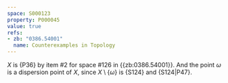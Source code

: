 ```yaml
---
space: S000123
property: P000045
value: true
refs:
- zb: "0386.54001"
  name: Counterexamples in Topology
---
```


$X$ is {P36} by item #2 for space #126 in {{zb:0386.54001}}.
And the point $\omega$ is a dispersion point of $X$, since $X\setminus\{\omega\}$ is {S124} and {S124|P47}.

